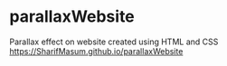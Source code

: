 # parallaxWebsite
Parallax effect on website created using HTML and CSS
https://SharifMasum.github.io/parallaxWebsite
